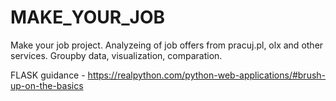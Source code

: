 # MAKE_YOUR_JOB
Make your job project. Analyzeing of job offers from pracuj.pl, olx and other services. Groupby data, visualization, comparation.

FLASK guidance - https://realpython.com/python-web-applications/#brush-up-on-the-basics